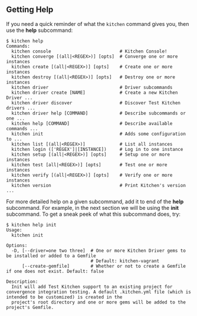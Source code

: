 ## Getting Help

If you need a quick reminder of what the `kitchen` command gives you, then use the **help** subcommand:

```
$ kitchen help
Commands:
  kitchen console                          # Kitchen Console!
  kitchen converge [(all|<REGEX>)] [opts]  # Converge one or more instances
  kitchen create [(all|<REGEX>)] [opts]    # Create one or more instances
  kitchen destroy [(all|<REGEX>)] [opts]   # Destroy one or more instances
  kitchen driver                           # Driver subcommands
  kitchen driver create [NAME]             # Create a new Kitchen Driver ...
  kitchen driver discover                  # Discover Test Kitchen drivers ...
  kitchen driver help [COMMAND]            # Describe subcommands or one ...
  kitchen help [COMMAND]                   # Describe available commands ...
  kitchen init                             # Adds some configuration to ...
  kitchen list [(all|<REGEX>)]             # List all instances
  kitchen login (['REGEX']|[INSTANCE])     # Log in to one instance
  kitchen setup [(all|<REGEX>)] [opts]     # Setup one or more instances
  kitchen test [all|<REGEX>)] [opts]       # Test one or more instances
  kitchen verify [(all|<REGEX>)] [opts]    # Verify one or more instances
  kitchen version                          # Print Kitchen's version ...
```

For more detailed help on a given subcommand, add it to end of the **help** subcommand. For example, in the next section we will be using the **init** subcommand. To get a sneak peek of what this subcommand does, try:

```
$ kitchen help init
Usage:
  kitchen init

Options:
  -D, [--driver=one two three]  # One or more Kitchen Driver gems to be installed or added to a Gemfile
                                # Default: kitchen-vagrant
      [--create-gemfile]        # Whether or not to create a Gemfile if one does not exist. Default: false

Description:
  Init will add Test Kitchen support to an existing project for convergence integration testing. A default .kitchen.yml file (which is intended to be customized) is created in the
  project's root directory and one or more gems will be added to the project's Gemfile.
```
